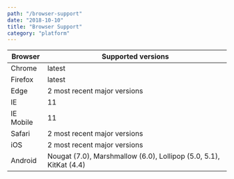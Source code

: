 ```yaml
---
path: "/browser-support"
date: "2018-10-10"
title: "Browser Support"
category: "platform"
---
```


<div class="remark-table">

| Browser   | Supported versions                                                 |
| --------- | ------------------------------------------------------------------ |
| Chrome    | latest                                                             |
| Firefox   | latest                                                             |
| Edge      | 2 most recent major versions                                       |
| IE        | 11                                                                 |
| IE Mobile | 11                                                                 |
| Safari    | 2 most recent major versions                                       |
| iOS       | 2 most recent major versions                                       |
| Android   | Nougat (7.0), Marshmallow (6.0), Lollipop (5.0, 5.1), KitKat (4.4) |

<div>
